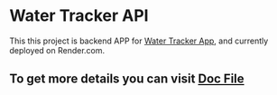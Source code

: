 # Water Tracker API

This this project is backend APP for [Water Tracker App](https://yurii2007.github.io/water-tracker/), and currently deployed on Render.com.

## To get more details you can visit [Doc File](https://water-tracker-f07j.onrender.com/api/docs)




